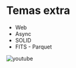 # Temas extra

- Web
- Async
- SOLID
- FITS - Parquet

![youtube](https://img.shields.io/badge/-Video-red?logo=youtube)



